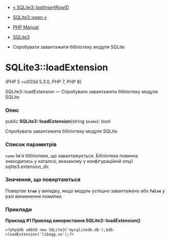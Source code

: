 - [« SQLite3::lastInsertRowID](sqlite3.lastinsertrowid.md)
- [SQLite3::open »](sqlite3.open.md)

- [PHP Manual](index.md)
- [SQLite3](class.sqlite3.md)
- Спробувати завантажити бібліотеку модуля SQLite

# SQLite3::loadExtension

(PHP 5 \>u003d 5.3.0, PHP 7, PHP 8)

SQLite3::loadExtension — Спробувати завантажити бібліотеку модуля SQLite

### Опис

public **SQLite3::loadExtension**(string `$name`): bool

Спробувати завантажити бібліотеку модуля SQLite.

### Список параметрів

`name`
Ім'я бібліотеки, що завантажується. Бібліотека повинна знаходитись у каталозі,
вказаному у конфігураційній опції sqlite3.extension_dir.

### Значення, що повертаються

Повертає **`true`** у випадку, якщо модуль успішно завантажено або
**`false`** у разі виникнення помилки.

### Приклади

**Приклад #1 Приклад використання **SQLite3::loadExtension()****

` <?php$db u003d new SQLite3('mysqlitedb.db');$db->loadExtension('libagg.so');?> `
